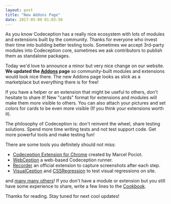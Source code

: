 ```yaml
---
layout: post
title: "New Addons Page"
date: 2017-05-09 01:03:50
---
```


As you know Codeception has a really nice ecosystem with lots of modules and extensions built by the community. Thanks for everyone who invest their time into building better testing tools. Sometimes we accept 3rd-party modules into Codeception core, sometimes we ask contributors to publish them as standalone packages.
 
Today we'd love to announce a minor but very nice change on our website. **We updated the [Addons](http://codeception.com/addons) page** so community-built modules and extensions would look nice there. The new Addons page looks as slick as a marketplace but everything there is for free!

If you have a helper or an extension that might be useful to others, don't hesitate to share it! New "cards" format for extensions and modules will make them more visible to others. You can also attach your pictures and set colors for cards to be even more visible (If you think your extensions worth it).

The philosophy of Codeception is: don't reinvent the wheel, share testing solutions. Spend more time writing tests and not test support code. Get more powerful tools and make testing fun!

There are some tools you definitely should not miss:

* [Codeception Extension for Chrome](https://chrome.google.com/webstore/detail/codeception-testtools/jhaegbojocomemkcnmnpmoobbmnkijik) created by Marcel Pociot.
* [WebCeption](https://github.com/jayhealey/Webception) a web-based Codeception runner.
* [Recorder](http://codeception.com/docs/reference/Extensions#CodeceptionExtensionRecorder) an official extension to capture screenshots after each step.
* [VisualCeption](https://github.com/Codeception/VisualCeption) and [CSSRegression](https://github.com/mendicm/css-regression) to test visual regressions on site.

and [many many others](http://codeception.com/addons)! If you don't have a module or extension but you still have some experience to share, write a few lines to the [Cookbook](http://phptest.club/c/codeception/cookbook). 

Thamks for reading. Stay tuned for next cool updates!